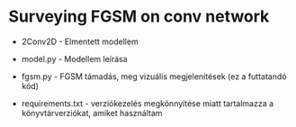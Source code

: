 # Surveying FGSM on conv network

 - 2Conv2D - Elmentett modellem
 
 
 - model.py - Modellem leírása
 
 
 - fgsm.py - FGSM támadás, meg vizuális megjelenítések (ez a futtatandó kód)
 
 
 - requirements.txt - verziókezelés megkönnyítése miatt tartalmazza a könyvtárverziókat, amiket használtam
